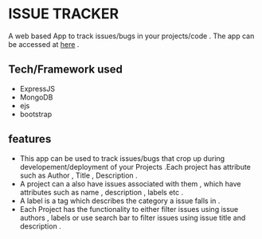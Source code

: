 # ISSUE TRACKER
A web based App to track issues/bugs in your projects/code . The app can be accessed at [here](https://polar-wildwood-85695.herokuapp.com/)  .
## Tech/Framework used
- ExpressJS
- MongoDB
- ejs
- bootstrap

## features
- This app can be used to track issues/bugs that crop up during developement/deployment of your Projects .Each project has attribute such as Author , Title , Description .
- A project can a also have issues associated with them , which have attributes such as name , description , labels etc .
- A label is a tag which describes the category a issue falls in .
- Each Project has the functionality to  either filter issues using issue authors , labels or use search bar to filter issues using issue title and description .

